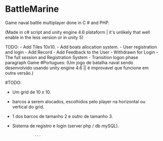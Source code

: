 # BattleMarine
 Game naval battle multiplayer done in C # and PHP.

(Made in c# script and unity engine 4.6 plataform | it's unlikely that well enable in the less version or in unity 5)

TODO: 
	- Add Tiles 10x10.
	- Add boats allocation system.
	- User registration and login
	- Add Record 
    - Add Feedback to the User
	- Withdrawn for Login
	- The full session and Registration System
	- Transition logon phase paragraph Game
	#Portugues:
(Um jogo de batalha naval sendo desenvolvido usando unity engine 4.6 || é improvavel que funcione em outra versão.)

#TODO:

- Um grid de 10 x 10.
  
-  barcos a serem alocados, escolhidos pelo player na horizontal ou vertical do grid.

- 1 dos barcos de tamanho 2 e outro de tamanho 3.

- Sistema de registro e login (server php / db mySQL).


	
				...

